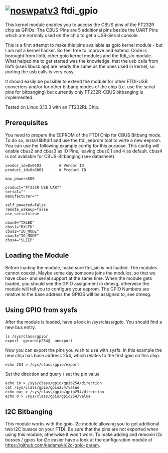 [![noswpatv3](http://zoobab.wdfiles.com/local--files/start/noupcv3.jpg)](https://ffii.org/donate-now-to-save-europe-from-software-patents-says-ffii/)
ftdi_gpio
=========

This kernel module enables you to access the CBUS pins of the FT232R chip as GPIOs. The CBUS-Pins are 5 additional pins beside the UART Pins which are normaly used on the chip to get a USB-Serial console.

This is a first attempt to make this pins available as gpio kernel module - but I am not a kernel hacker. So feel free to improve and extend. Code is borought from libfti, other gpio kernel modules and the ftdi_sio module. What helped me to get started was the knowledge, that the usb calls from libfti (uses libusb api) are nearly the same as the ones used in kernel, so porting the usb calls is very easy.

It should easily be possible to extend the module for other FTDI-USB converters and/or for other bitbang modes of the chip (i.e. use the serial pins for bitbanging) but currently only FT232R-CBUS bitbanging is implemented.

Tested on Linux 3.13.3 with an FT232RL Chip.

Prerequisites
-------------

You need to prepare the EEPROM of the FTDI Chip for CBUS Bitbang mode. To do so, install libftdi1 and use the ftdi_eeprom tool to wirte a new eeprom. You can use the following example config for this purpose. This config will enable cbus2 and cbus3 as IO Pins, leaving cbus0,1 and 4 as default. cbus4 is not available for CBUS-Bitbanging (see datasheet).

	vendor_id=0x0403        # Vendor ID
	product_id=0x6001       # Product ID

	max_power=500

	product="FT232R USB UART"
	serial=""
	manufacturer=""
	
	self_powered=false
	remote_wakeup=false
	use_serial=true

	cbus0="TXLED"
	cbus1="RXLED"
	cbus2="IO_MODE"
	cbus3="IO_MODE"
	cbus4="SLEEP"


Loading the Module
-------------------

Before loading the module, make sure ftdi_sio is not loaded. The modules cannot coexist. Maybe some day someone joins the modules, so that we have cbus- and serial support at the same time. 
When the module gets loaded, you should see the GPIO assignment in dmesg, otherwise the module will tell you to configure your eeprom. The GPIO Numbers are relative to the base address the GPIOS will be assigned to, see dmesg.


Using GPIO from sysfs
---------------------

After the module is loaded, have a look in /sys/class/gpio. You should find a new bus entry. 

	ls /sys/class/gpio/    
	export  gpiochip254@  unexport

Now you can export the pins you wish to use with sysfs. In this example the new chip has base address 254, which relates to the first gpio on this chip.

	echo 254 > /sys/class/gpio/export

Set the direction and query / set the pin value

	echo in > /sys/class/gpio/gpio254/direction
	cat /sys/class/gpio/gpio254/value
	echo out > /sys/class/gpio/gpio254/direction
	echo 0 > /sys/class/gpio/gpio254/value


I2C Bitbanging
--------------

This module works with the gpio-i2c module allowing you to get additional two I2C busses on your FTDI. Be sure that the pins are not exported when using this module, otherwise it won't work. To make adding and removin i2c busses / gpios for i2c easier have a look at the configuration module at https://github.com/kadamski/i2c-gpio-param.
